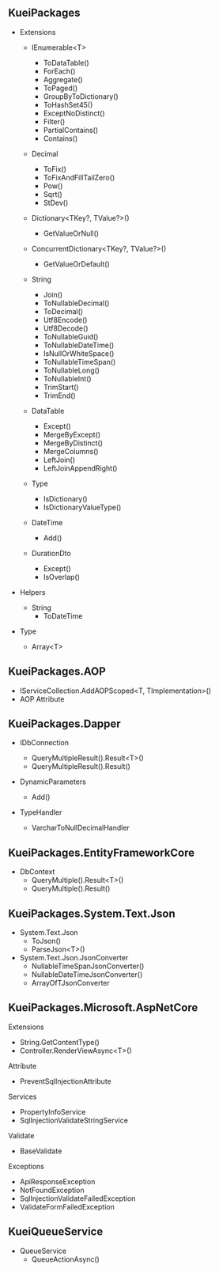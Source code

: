 ## KueiPackages

- Extensions
  - IEnumerable\<T>

    - ToDataTable()
    - ForEach()
    - Aggregate()
    - ToPaged()
    - GroupByToDictionary()
    - ToHashSet45()
    - ExceptNoDistinct()
    - Filter()
    - PartialContains()
    - Contains()

  - Decimal

    - ToFix()
    - ToFixAndFillTailZero()
    - Pow()
    - Sqrt()
    - StDev()

  - Dictionary\<TKey?, TValue?>()

    - GetValueOrNull()

  - ConcurrentDictionary\<TKey?, TValue?>()

    - GetValueOrDefault()

  - String
    - Join()
    - ToNullableDecimal()
    - ToDecimal()
    - Utf8Encode()
    - Utf8Decode()
    - ToNullableGuid()
    - ToNullableDateTime()
    - IsNullOrWhiteSpace()
    - ToNullableTimeSpan()
    - ToNullableLong()
    - ToNullableInt()
    - TrimStart()
    - TrimEnd()
  - DataTable

    - Except()
    - MergeByExcept()
    - MergeByDistinct()
    - MergeColumns()
    - LeftJoin()
    - LeftJoinAppendRight()

  - Type
    - IsDictionary()
    - IsDictionaryValueType()

  - DateTime
    - Add()

  - DurationDto
    - Except()
    - IsOverlap()

- Helpers
  - String
    - ToDateTime

- Type
  - Array\<T>

## KueiPackages.AOP

- IServiceCollection.AddAOPScoped\<T, TImplementation>()
- AOP Attribute

## KueiPackages.Dapper

- IDbConnection

  - QueryMultipleResult().Result\<T>()
  - QueryMultipleResult().Result()

- DynamicParameters

  - Add()

- TypeHandler
  - VarcharToNullDecimalHandler

## KueiPackages.EntityFrameworkCore

- DbContext
  - QueryMultiple().Result\<T>()
  - QueryMultiple().Result()

## KueiPackages.System.Text.Json

- System.Text.Json
  - ToJson()
  - ParseJson\<T>()
- System.Text.Json.JsonConverter
  - NullableTimeSpanJsonConverter()
  - NullableDateTimeJsonConverter()
  - ArrayOfTJsonConverter

## KueiPackages.Microsoft.AspNetCore

Extensions

- String.GetContentType()
- Controller.RenderViewAsync\<T>()

Attribute

- PreventSqlInjectionAttribute

Services

- PropertyInfoService
- SqlInjectionValidateStringService

Validate

- BaseValidate

Exceptions

- ApiResponseException
- NotFoundException
- SqlInjectionValidateFailedException
- ValidateFormFailedException

## KueiQueueService

- QueueService
  - QueueActionAsync()

